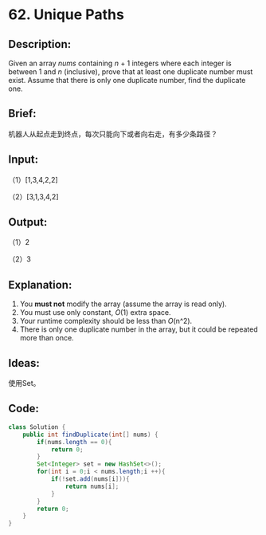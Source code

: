# 62. Unique Paths

## Description:

Given an array *nums* containing *n* + 1 integers where each integer is between 1 and *n* (inclusive), prove that at least one duplicate number must exist. Assume that there is only one duplicate number, find the duplicate one.

## Brief:

机器人从起点走到终点，每次只能向下或者向右走，有多少条路径？

## Input:

（1）[1,3,4,2,2]

（2）[3,1,3,4,2]

## Output:

（1）2

（2）3

## Explanation:

1. You **must not** modify the array (assume the array is read only).
2. You must use only constant, *O*(1) extra space.
3. Your runtime complexity should be less than *O*(n^2).
4. There is only one duplicate number in the array, but it could be repeated more than once.

## Ideas:

使用Set。
## Code:

```java
class Solution {
    public int findDuplicate(int[] nums) {
        if(nums.length == 0){
            return 0;
        }
        Set<Integer> set = new HashSet<>();
        for(int i = 0;i < nums.length;i ++){
            if(!set.add(nums[i])){
                return nums[i];
            }
        }
        return 0;
    }
}
```

